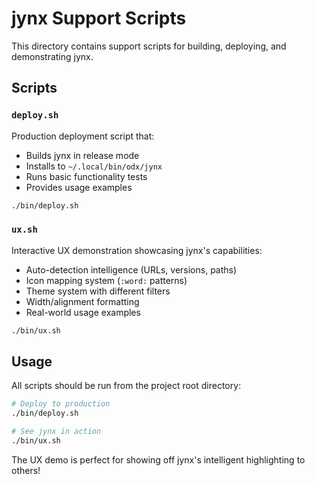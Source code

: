 # jynx Support Scripts

This directory contains support scripts for building, deploying, and demonstrating jynx.

## Scripts

### `deploy.sh`
Production deployment script that:
- Builds jynx in release mode
- Installs to `~/.local/bin/odx/jynx`  
- Runs basic functionality tests
- Provides usage examples

```bash
./bin/deploy.sh
```

### `ux.sh` 
Interactive UX demonstration showcasing jynx's capabilities:
- Auto-detection intelligence (URLs, versions, paths)
- Icon mapping system (`:word:` patterns)
- Theme system with different filters
- Width/alignment formatting
- Real-world usage examples

```bash
./bin/ux.sh
```

## Usage

All scripts should be run from the project root directory:

```bash
# Deploy to production
./bin/deploy.sh

# See jynx in action
./bin/ux.sh
```

The UX demo is perfect for showing off jynx's intelligent highlighting to others!